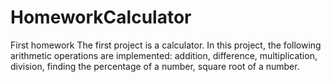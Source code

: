 # HomeworkCalculator
First homework
 The first project is a calculator. In this project, the following arithmetic operations are implemented: addition, difference, multiplication, division, finding the percentage of a number, square root of a number.
